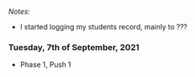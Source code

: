 *Notes:*
- I started logging my students record, mainly to ???

### Tuesday, 7th of September, 2021
- Phase 1, Push 1
